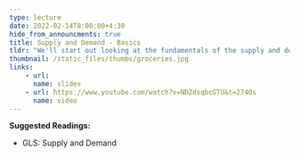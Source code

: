 ```yaml
---
type: lecture
date: 2022-02-14T8:00:00+4:30
hide_from_announcments: true
title: Supply and Demand - Basics
tldr: "We'll start out looking at the fundamentals of the supply and demand model including shift factors and elasticities."
thumbnail: /static_files/thumbs/groceries.jpg
links: 
    - url: 
      name: slides
    - url: https://www.youtube.com/watch?v=NDZdsqbcGTU&t=2740s
      name: video
---
```

**Suggested Readings:**
- GLS: Supply and Demand

